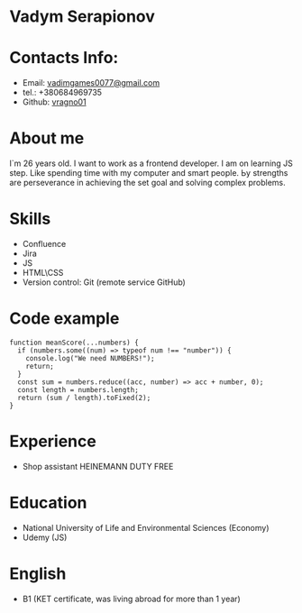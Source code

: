 # **Vadym Serapionov**

# **Contacts Info:**

 * Email: vadimgames0077@gmail.com
 * tel.: +380684969735
 * Github: [vragno01](https://github.com/vragno01)

# **About me**

 I`m 26 years old. I want to work as a frontend developer. I am on learning JS step. Like spending time with my computer and smart people. Ьy strengths are perseverance in achieving the set goal and solving complex problems.

# **Skills**

 * Confluence
 * Jira
 * JS
 * HTML\CSS
 * Version control: Git (remote service GitHub)

# **Code example**

```
function meanScore(...numbers) {
  if (numbers.some((num) => typeof num !== "number")) {
    console.log("We need NUMBERS!");
    return;
  }
  const sum = numbers.reduce((acc, number) => acc + number, 0);
  const length = numbers.length;
  return (sum / length).toFixed(2);
}
```

# **Experience**

* Shop assistant HEINEMANN DUTY FREE

# **Education**

* National University of Life and Environmental Sciences (Economy)
* Udemy (JS)

# **English**

* B1 (KET certificate, was living abroad for more than 1 year)

